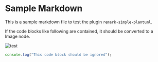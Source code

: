 # Sample Markdown

This is a sample markdown file to test the plugin `remark-simple-plantuml`.

If the code blocks like following are contained, it should be converted to a Image node.

<object data="https://www.plantuml.com/plantuml/svg/oyXCILL8pIqegLJ8JSrDIYtYuahEIImkLWXApKqioWxEp2t8IGt8ISmh2VNrKQZcKW02ROMIeiIyuhJyeboDlFoKL2i5n-0GJJ39LGi0"></object>

<object data="https://www.plantuml.com/plantuml/svg/oyXCILL8pIqegLJ8JSrDIYtYuihCAqajIajCJbK8AKhCAqxBByfDBLAevb800cs54fYOHbv-IggLWcDmY2QOvAe50000" title="Title should be displayed"></object>

![test](https://www.plantuml.com/plantuml/svg/SoWkIImgAStDuUNYvGf8p5NGjLDmpCbCJhLISCbNACxFJIt9oCnB1yawfEQb01K20000)

```javascript
console.log("This code block should be ignored");
```
